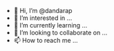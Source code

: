 - 👋 Hi, I’m @dandarap
- 👀 I’m interested in ...
- 🌱 I’m currently learning ...
- 💞️ I’m looking to collaborate on ...
- 📫 How to reach me ...

<!---
dandarap/dandarap is a ✨ special ✨ repository because its `README.md` (this file) appears on your GitHub profile.
You can click the Preview link to take a look at your changes.
--->
